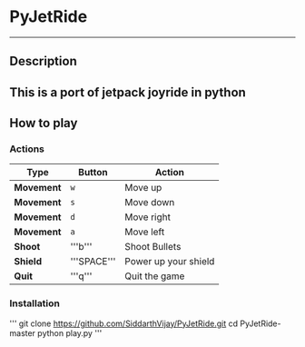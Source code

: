 # PyJetRide
---

## Description
This is a port of jetpack joyride in python
---

## How to play
### Actions

Type | Button | Action
--- | --- | ---
**Movement** | ```w``` | Move up
**Movement** | ```s``` | Move down
**Movement** | ```d``` | Move right
**Movement** | ```a``` | Move left
**Shoot** | '''b''' | Shoot Bullets
**Shield** | '''SPACE''' | Power up your shield
**Quit** | '''q''' | Quit the game

### Installation
'''
git clone https://github.com/SiddarthVijay/PyJetRide.git
cd PyJetRide-master
python play.py
'''
